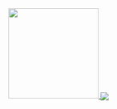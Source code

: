 <a href="https://github.com/ranahachha">
<img height="180em" src="https://github-readme-stats.vercel.app/api?username=ranahachha&show_icons=true&hide_border=false&&count_private=true&include_all_commits=true" />
</a>
<a href="https://github.com/ranahachha">
<img align="center" src="https://github-readme-stats.vercel.app/api/top-langs/?username=ranahachha" /> </a>
